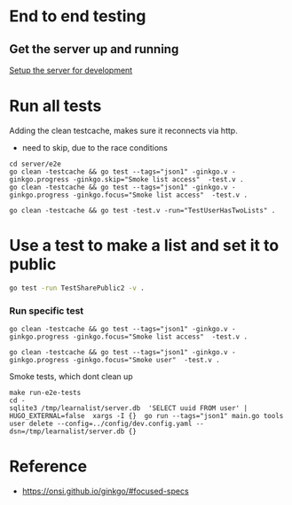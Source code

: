 # End to end testing
## Get the server up and running

[Setup the server for development](./install-server-for-dev.md)


# Run all tests
Adding the clean testcache, makes sure it reconnects via http.

- need to skip, due to the race conditions
```
cd server/e2e
go clean -testcache && go test --tags="json1" -ginkgo.v -ginkgo.progress -ginkgo.skip="Smoke list access"  -test.v .
go clean -testcache && go test --tags="json1" -ginkgo.v -ginkgo.progress -ginkgo.focus="Smoke list access"  -test.v .
```

```
go clean -testcache && go test -test.v -run="TestUserHasTwoLists" .
```

# Use a test to make a list and set it to public
```sh
go test -run TestSharePublic2 -v .
```

### Run specific test
```
go clean -testcache && go test --tags="json1" -ginkgo.v -ginkgo.progress -ginkgo.focus="Smoke list access"  -test.v .
```

```
go clean -testcache && go test --tags="json1" -ginkgo.v -ginkgo.progress -ginkgo.focus="Smoke user"  -test.v .
```

Smoke tests, which dont clean up
```
make run-e2e-tests
cd -
sqlite3 /tmp/learnalist/server.db  'SELECT uuid FROM user' | HUGO_EXTERNAL=false  xargs -I {}  go run --tags="json1" main.go tools user delete --config=../config/dev.config.yaml --dsn=/tmp/learnalist/server.db {}
```


# Reference
- https://onsi.github.io/ginkgo/#focused-specs
